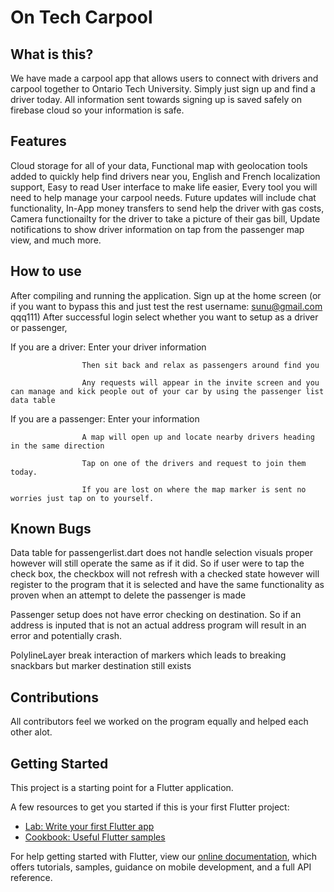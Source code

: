 # On Tech Carpool

## What is this?

We have made a carpool app that allows users to connect with drivers and carpool together to Ontario Tech University. Simply just sign up and find a driver today. All information sent towards signing up is saved safely on firebase cloud so your information is safe.

## Features

Cloud storage for all of your data, Functional map with geolocation tools added to quickly help find drivers near you, English and French localization support, Easy to read User interface to make life easier, Every tool you will need to help manage your carpool needs. Future updates will include chat functionality, In-App money transfers to send help the driver with gas costs, Camera functionailty for the driver to take a picture of their gas bill, Update notifications to show driver information on tap from the passenger map view, and much more.

## How to use

After compiling and running the application. Sign up at the home screen (or if you want to bypass this and just test the rest username: sunu@gmail.com qqq111)
After successful login select whether you want to setup as a driver or passenger,

If you are a driver:
                    Enter your driver information

                    Then sit back and relax as passengers around find you

                    Any requests will appear in the invite screen and you can manage and kick people out of your car by using the passenger list data table

If you are a passenger:
                    Enter your information

                    A map will open up and locate nearby drivers heading in the same direction

                    Tap on one of the drivers and request to join them today.

                    If you are lost on where the map marker is sent no worries just tap on to yourself.

## Known Bugs

Data table for passengerlist.dart does not handle selection visuals proper however will still operate the same as if it did. So if user were to tap the check box, the checkbox will not refresh with a checked state however will register to the program that it is selected and have the same functionality as proven when an attempt to delete the passenger is made

Passenger setup does not have error checking on destination. So if an address is inputed that is not an actual address program will result in an error and potentially crash.

PolylineLayer break interaction of markers which leads to breaking snackbars but marker destination still exists


## Contributions

All contributors feel we worked on the program equally and helped each other alot.


## Getting Started

This project is a starting point for a Flutter application.

A few resources to get you started if this is your first Flutter project:

- [Lab: Write your first Flutter app](https://flutter.dev/docs/get-started/codelab)
- [Cookbook: Useful Flutter samples](https://flutter.dev/docs/cookbook)

For help getting started with Flutter, view our
[online documentation](https://flutter.dev/docs), which offers tutorials,
samples, guidance on mobile development, and a full API reference.
